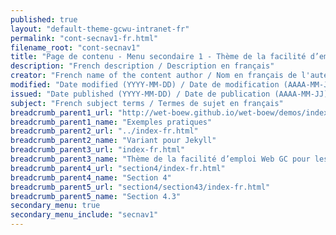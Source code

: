 ```yaml
---
published: true
layout: "default-theme-gcwu-intranet-fr"
permalink: "cont-secnav1-fr.html"
filename_root: "cont-secnav1"
title: "Page de contenu - Menu secondaire 1 - Thème de la facilité d’emploi Web GC pour les sites intranet"
description: "French description / Description en français"
creator: "French name of the content author / Nom en français de l'auteur du contenu"
modified: "Date modified (YYYY-MM-DD) / Date de modification (AAAA-MM-JJ)"
issued: "Date published (YYYY-MM-DD) / Date de publication (AAAA-MM-JJ)"
subject: "French subject terms / Termes de sujet en français"
breadcrumb_parent1_url: "http://wet-boew.github.io/wet-boew/demos/index-fra.html"
breadcrumb_parent1_name: "Exemples pratiques"
breadcrumb_parent2_url: "../index-fr.html"
breadcrumb_parent2_name: "Variant pour Jekyll"
breadcrumb_parent3_url: "index-fr.html"
breadcrumb_parent3_name: "Thème de la facilité d’emploi Web GC pour les sites intranet"
breadcrumb_parent4_url: "section4/index-fr.html"
breadcrumb_parent4_name: "Section 4"
breadcrumb_parent5_url: "section4/section43/index-fr.html"
breadcrumb_parent5_name: "Section 4.3"
secondary_menu: true
secondary_menu_include: "secnav1"
---
```


